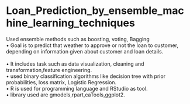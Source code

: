 # Loan_Prediction_by_ensemble_machine_learning_techniques
Used ensemble methods such as boosting, voting, Bagging </br>
• Goal is to predict that weather to approve or not the loan to customer, depending on information given about customer and loan details.</br></br>
• It includes task such as data visualization, cleaning and transformation,feature engineering.</br>
• used binary classification algorithms like decision tree with prior probabilities, loss matrix, Logistic Regression.</br>
• R is used for programming language and RStudio as tool.</br>
• library used are gmodels,rpart,caTools,ggplot2.</br>
